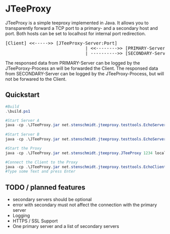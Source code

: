 # JTeeProxy
JTeeProxy is a simple teeproxy implemented in Java. It allows you to transparently forward a TCP port to a primary- and a secondary host and port. Both hosts can be set to localhost for internal port redirection.
<pre>
[Client] <<----->> [JTeeProxy-Server:Port] 
                              | <<-------->> [PRIMARY-Server:Port]
                              | ---------->> [SECONDARY-Server:Port]
</pre>
The responsed data from PRIMARY-Server can be logged by the JTeePoroxy-Process an will be forwarded the Client.
The responsed data from SECONDARY-Server can be logged by the JTeeProxy-Process, but will not be forwared to the Client.

## Quickstart

```powershell
#Build
.\build.ps1

#Start Server A
java -cp .\JTeeProxy.jar net.stenschmidt.jteeproxy.testtools.EchoServer 6789 
 
#Start Server B
java -cp .\JTeeProxy.jar net.stenschmidt.jteeproxy.testtools.EchoServer 6790 

#Start the Proxy
java -cp .\JTeeProxy.jar net.stenschmidt.jteeproxy.JTeeProxy 1234 localhost 6789 localhost 6790 

#Connect the Client to the Proxy
java -cp .\JTeeProxy.jar net.stenschmidt.jteeproxy.testtools.EchoClient localhost 1234
#Type some Text and press Enter
```

## TODO / planned features

* secondary servers should be optional
* error with secondary must not affect the connection with the primary server
* Logging
* HTTPS / SSL Support
* One primary server and a list of secondary servers
